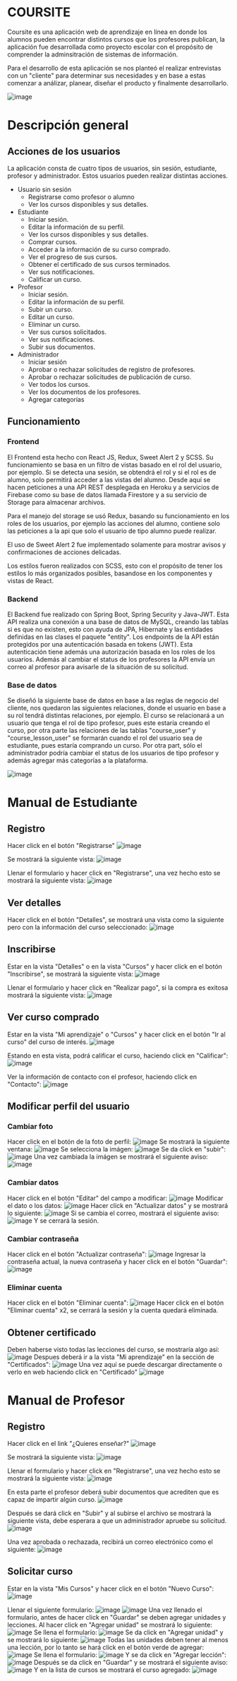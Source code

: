# COURSITE

Coursite es una aplicación web de aprendizaje en línea en donde los alumnos pueden encontrar distintos cursos que los profesores publican, la aplicación fue desarrollada como proyecto escolar con el propósito de comprender la adminsitración de sistemas de información.

Para el desarrollo de esta aplicación se nos planteó el realizar entrevistas con un "cliente" para determinar sus necesidades y en base a estas comenzar a análizar, planear, diseñar el producto y finalmente desarrollarlo.

![image](https://user-images.githubusercontent.com/84252964/169588180-0712bb69-3b3b-41c8-bacd-4fe8be95f1c1.png)


# Descripción general


## Acciones de los usuarios
La aplicación consta de cuatro tipos de usuarios, sin sesión, estudiante, profesor y administrador. Estos usuarios pueden realizar distintas acciones.
- Usuario sin sesión
  - Registrarse como profesor o alumno
  - Ver los cursos disponibles y sus detalles.
- Estudiante
  - Iniciar sesión.
  - Editar la información de su perfil.
  - Ver los cursos disponibles y sus detalles.
  - Comprar cursos.
  - Acceder a la información de su curso comprado.
  - Ver el progreso de sus cursos.
  - Obtener el certificado de sus cursos terminados.
  - Ver sus notificaciones.
  - Calificar un curso.
- Profesor
  - Iniciar sesión.
  - Editar la información de su perfil.
  - Subir un curso.
  - Editar un curso.
  - Eliminar un curso.
  - Ver sus cursos solicitados.
  - Ver sus notificaciones.
  - Subir sus documentos.
- Administrador
  - Iniciar sesión
  - Aprobar o rechazar solicitudes de registro de profesores.
  - Aprobar o rechazar solicitudes de publicación de curso.
  - Ver todos los cursos.
  - Ver los documentos de los profesores.
  - Agregar categorías


## Funcionamiento

### Frontend
El Frontend esta hecho con React JS, Redux, Sweet Alert 2 y SCSS.
Su funcionamiento se basa en un filtro de vistas basado en el rol del usuario, por ejemplo. Si se detecta una sesión, se obtendrá el rol y si el rol es de alumno, solo permitirá acceder a las vistas del alumno.
Desde aquí se hacen peticiones a una API REST desplegada en Heroku y a servicios de Firebase como su base de datos llamada Firestore y a su servicio de Storage para almacenar archivos.

Para el manejo del storage se usó Redux, basando su funcionamiento en los roles de los usuarios, por ejemplo las acciones del alumno, contiene solo las peticiones a la api que solo el usuario de tipo alumno puede realizar.

El uso de Sweet Alert 2 fue implementado solamente para mostrar avisos y confirmaciones de acciones delicadas.

Los estilos fueron realizados con SCSS, esto con el propósito de tener los estilos lo más organizados posibles, basandose en los componentes y vistas de React.

### Backend
El Backend fue realizado con Spring Boot, Spring Security y Java-JWT.
Esta API realiza una conexión a una base de datos de MySQL, creando las tablas si es que no existen, esto con ayuda de JPA, Hibernate y las entidades definidas en las clases el paquete "entity". 
Los endpoints de la API están protegidos por una autenticación basada en tokens (JWT). Esta autenticación tiene además una autorización basada en los roles de los usuarios. Además al cambiar el status de los profesores la API envía un correo al profesor para avisarle de la situación de su solicitud.

### Base de datos
Se diseñó la siguiente base de datos en base a las reglas de negocio del cliente, nos quedaron las siguientes relaciones, donde el usuario en base a su rol tendrá distintas relaciones, por ejemplo.
El curso se relacionará a un usuario que tenga el rol de tipo profesor, pues este estaría creando el curso, por otra parte las relaciones de las tablas "course_user" y "course_lesson_user" se formarán cuando el rol del usuario sea de estudiante, pues estaría comprando un curso. Por otra part, sólo el administrador podría cambiar el status de los usuarios de tipo profesor y además agregar más categorías a la plataforma.

![image](https://user-images.githubusercontent.com/84252964/169596430-80a986a2-cdb0-40f7-a8a7-68b64a939495.png)


# Manual de Estudiante

## Registro
Hacer click en el botón "Registrarse"
![image](https://user-images.githubusercontent.com/84252964/169598499-d220528b-a6a6-44b2-846c-a73ceefcd9a7.png)

Se mostrará la siguiente vista:
![image](https://user-images.githubusercontent.com/84252964/169598608-c692e36e-add5-447d-bccb-9e977baa47a6.png)

Llenar el formulario y hacer click en "Registrarse", una vez hecho esto se mostrará la siguiente vista:
![image](https://user-images.githubusercontent.com/84252964/169598768-c687801b-1e5a-4125-8322-eca3b00cc7ad.png)

## Ver detalles
Hacer click en el botón "Detalles", se mostrará una vista como la siguiente pero con la información del curso seleccionado:
![image](https://user-images.githubusercontent.com/84252964/169599113-d2520a7c-3f5b-4cf7-8c55-ef56e2a2d06e.png)

## Inscribirse
Estar en la vista "Detalles" o en la vista "Cursos" y hacer click en el botón "Inscribirse", se mostrará la siguiente vista:
![image](https://user-images.githubusercontent.com/84252964/169599215-a6a80461-e719-495e-837b-1e46a28ce43d.png)

Llenar el formulario y hacer click en "Realizar pago", si la compra es exitosa mostrará la siguiente vista:
![image](https://user-images.githubusercontent.com/84252964/169599347-ffd0238d-980c-4473-8e6c-1cada64fd6ab.png)

## Ver curso comprado
Estar en la vista "Mi aprendizaje" o "Cursos" y hacer click en el botón "Ir al curso" del curso de interés.
![image](https://user-images.githubusercontent.com/84252964/169599998-eb2063c5-f84a-49f9-99ae-24a2f2221717.png)

Estando en esta vista, podrá calificar el curso, haciendo click en "Calificar":
![image](https://user-images.githubusercontent.com/84252964/169600054-bbca57d6-ee86-4271-9239-1358b3d9d3c5.png)

Ver la información de contacto con el profesor, haciendo click en "Contacto":
![image](https://user-images.githubusercontent.com/84252964/169600113-02b6846a-12d9-4021-965e-8f9a38e0c0c6.png)

## Modificar perfil del usuario
### Cambiar foto
Hacer click en el botón de la foto de perfil:
![image](https://user-images.githubusercontent.com/84252964/169600259-a07dc967-be62-46ad-8c80-4a61b3017f7a.png)
Se mostrará la siguiente ventana:
![image](https://user-images.githubusercontent.com/84252964/169600302-35323864-7204-44b2-84eb-f8b4e722ef90.png)
Se selecciona la imágen:
![image](https://user-images.githubusercontent.com/84252964/169600340-7a447884-69c1-4db2-b4d6-418fdf7c8d5c.png)
Se da click en "subir":
![image](https://user-images.githubusercontent.com/84252964/169600395-29a081b2-c39e-494d-b139-ea90252a3b79.png)
Una vez cambiada la imágen se mostrará el siguiente aviso:
![image](https://user-images.githubusercontent.com/84252964/169604272-2f89e943-6cf5-4a35-a8ee-f54fed663823.png)

### Cambiar datos
Hacer click en el botón "Editar" del campo a modificar:
![image](https://user-images.githubusercontent.com/84252964/169607248-5d04cf11-7715-4b83-a575-d56ac8dd0da0.png)
Modificar el dato o los datos:
![image](https://user-images.githubusercontent.com/84252964/169607291-f9cba239-92cc-4e9b-a97c-47b6d6708e1c.png)
Hacer click en "Actualizar datos" y se mostrará lo siguiente:
![image](https://user-images.githubusercontent.com/84252964/169607690-7f1518ec-b0a0-4513-8c83-40e90456b02f.png)
Si se cambia el correo, mostrará el siguiente aviso:
![image](https://user-images.githubusercontent.com/84252964/169607769-f9fa96ad-c54d-4193-9225-88c91b9e1b0b.png)
Y se cerrará la sesión.

### Cambiar contraseña
Hacer click en el botón "Actualizar contraseña":
![image](https://user-images.githubusercontent.com/84252964/169607972-cf7b5815-fc44-4859-8c00-1d0d437191e3.png)
Ingresar la contraseña actual, la nueva contraseña y hacer click en el botón "Guardar":
![image](https://user-images.githubusercontent.com/84252964/169608054-df218e98-23dd-468c-b5f7-077326043f27.png)

### Eliminar cuenta
Hacer click en el botón "Eliminar cuenta":
![image](https://user-images.githubusercontent.com/84252964/169608214-64e942c1-8b62-4216-8f0e-b40e67f08196.png)
Hacer click en el botón "Eliminar cuenta" x2, se cerrará la sesión y la cuenta quedará eliminada.

## Obtener certificado
Deben haberse visto todas las lecciones del curso, se mostraría algo así:
![image](https://user-images.githubusercontent.com/84252964/169608593-46bff9a1-76c6-49f5-8058-4589d47482cf.png)
Despues deberá ir a la vista "Mi aprendizaje" en la sección de "Certificados":
![image](https://user-images.githubusercontent.com/84252964/169608699-4ed67922-deeb-43e2-b5a3-ea7c96a3c2c5.png)
Una vez aquí se puede descargar directamente o verlo en web haciendo click en "Certificado"
![image](https://user-images.githubusercontent.com/84252964/169608786-9f44d723-7938-4eec-ad57-00199dccb655.png)


# Manual de Profesor

## Registro
Hacer click en el link "¿Quieres enseñar?"
![image](https://user-images.githubusercontent.com/84252964/169608921-7cd4aef1-a5a0-47d3-8949-9ab39498e9a4.png)

Se mostrará la siguiente vista:
![image](https://user-images.githubusercontent.com/84252964/169608937-471a9eca-7af4-4311-8018-5fcbc9c826b5.png)

Llenar el formulario y hacer click en "Registrarse", una vez hecho esto se mostrará la siguiente vista:
![image](https://user-images.githubusercontent.com/84252964/169608990-269cf57c-100d-44b1-83fa-6abbc003cde6.png)

En esta parte el profesor deberá subir documentos que acrediten que es capaz de impartir algún curso.
![image](https://user-images.githubusercontent.com/84252964/169609139-c0eb7611-8d26-4793-8218-bf05b6c8659a.png)

Después se dará click en "Subir" y al subirse el archivo se mostrará la siguiente vista, debe esperara a que un administrador apruebe su solicitud.
![image](https://user-images.githubusercontent.com/84252964/169609192-212fb14f-6472-4b79-a6ae-d6c2c0a785b5.png)

Una vez aprobada o rechazada, recibirá un correo electrónico como el siguiente:
![image](https://user-images.githubusercontent.com/84252964/169609574-84cd3169-008d-4047-b1ca-cf162ed5517a.png)

## Solicitar curso
Estar en la vista "Mis Cursos" y hacer click en el botón "Nuevo Curso":
![image](https://user-images.githubusercontent.com/84252964/169610263-a9d32033-5383-48d0-b290-e510f3720576.png)

Llenar el siguiente formulario:
![image](https://user-images.githubusercontent.com/84252964/169610297-be067fe7-ce0b-4fb6-a0ac-99a53e59a5fe.png)
![image](https://user-images.githubusercontent.com/84252964/169610401-79af9b57-09a6-465c-a7ad-f73cc0ee7c7f.png)
Una vez llenado el formulario, antes de hacer click en "Guardar" se deben agregar unidades y lecciones.
Al hacer click en "Agregar unidad" se mostrará lo siguiente:
![image](https://user-images.githubusercontent.com/84252964/169610473-1c8c954b-b90e-4530-8017-bde421dc1bce.png)
Se llena el formulario:
![image](https://user-images.githubusercontent.com/84252964/169610550-1823a6ad-504e-4084-8d28-43a8b3616052.png)
Se da click en "Agregar unidad" y se mostrará lo siguiente:
![image](https://user-images.githubusercontent.com/84252964/169610609-0adb2cf2-812d-4100-ba1a-f235be920b80.png)
Todas las unidades deben tener al menos una lección, por lo tanto se hará click en el botón verde de agregar:
![image](https://user-images.githubusercontent.com/84252964/169610664-6a1e5924-6966-415c-b745-e974f749c4e3.png)
Se llena el formulario:
![image](https://user-images.githubusercontent.com/84252964/169610738-82ff5b12-4ef3-46f2-ac8a-3985a09338c9.png)
Y se da click en "Agregar lección":
![image](https://user-images.githubusercontent.com/84252964/169610780-e0106932-e167-49ac-aab8-55a07a42a491.png)
Después se da click en "Guardar" y se mostrará el siguiente aviso:
![image](https://user-images.githubusercontent.com/84252964/169615685-2e310f89-1000-4bec-a412-eef8aef589b0.png)
Y en la lista de cursos se mostrará el curso agregado:
![image](https://user-images.githubusercontent.com/84252964/169615715-10c5cf58-28ae-4764-b9a6-71db568c7e86.png)
